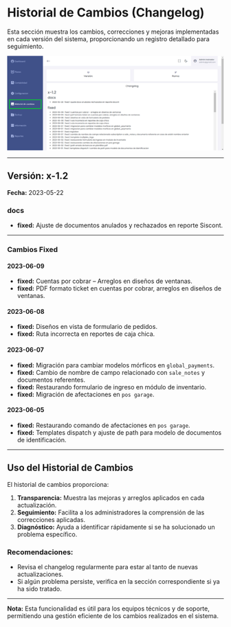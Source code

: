 # Historial de Cambios (Changelog)

Esta sección muestra los cambios, correcciones y mejoras implementadas en cada versión del sistema, proporcionando un registro detallado para seguimiento.

![Historial de Cambios](img/Historial_Cambios.jpg)

---

## Versión: x-1.2  
**Fecha:** 2023-05-22  
### docs
- **fixed:** Ajuste de documentos anulados y rechazados en reporte Siscont.

---

### Cambios Fixed

#### 2023-06-09
- **fixed:** Cuentas por cobrar – Arreglos en diseños de ventanas.
- **fixed:** PDF formato ticket en cuentas por cobrar, arreglos en diseños de ventanas.

#### 2023-06-08
- **fixed:** Diseños en vista de formulario de pedidos.
- **fixed:** Ruta incorrecta en reportes de caja chica.

#### 2023-06-07
- **fixed:** Migración para cambiar modelos mórficos en `global_payments`.
- **fixed:** Cambio de nombre de campo relacionado con `sale_notes` y documentos referentes.
- **fixed:** Restaurando formulario de ingreso en módulo de inventario.
- **fixed:** Migración de afectaciones en `pos garage`.

#### 2023-06-05
- **fixed:** Restaurando comando de afectaciones en `pos garage`.
- **fixed:** Templates dispatch y ajuste de path para modelo de documentos de identificación.

---

## Uso del Historial de Cambios

El historial de cambios proporciona:
1. **Transparencia:** Muestra las mejoras y arreglos aplicados en cada actualización.
2. **Seguimiento:** Facilita a los administradores la comprensión de las correcciones aplicadas.
3. **Diagnóstico:** Ayuda a identificar rápidamente si se ha solucionado un problema específico.

### Recomendaciones:
- Revisa el changelog regularmente para estar al tanto de nuevas actualizaciones.
- Si algún problema persiste, verifica en la sección correspondiente si ya ha sido tratado.

---

**Nota:** Esta funcionalidad es útil para los equipos técnicos y de soporte, permitiendo una gestión eficiente de los cambios realizados en el sistema.
